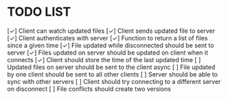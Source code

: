 TODO LIST
=========
[✓] Client can watch updated files
[✓] Client sends updated file to server
[✓] Client authenticates with server
[✓] Function to return a list of files since a given time
[✓] File updated while disconnected should be sent to server
[✓] Files updated on server should be updated on client when it connects
[✓] Client should store the time of the last updated time
[ ] Updated files on server should be sent to the client async
[ ] File updated by one client should be sent to all other clients
[ ] Server should be able to sync with other servers
[ ] Client should try connecting to a different server on disconnect
[ ] File conflicts should create two versions

